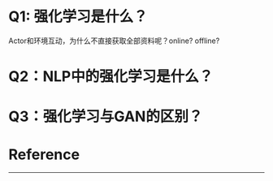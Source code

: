 

# Q1: 强化学习是什么？

Actor和环境互动，为什么不直接获取全部资料呢？online? offline?


# Q2：NLP中的强化学习是什么？


# Q3：强化学习与GAN的区别？


# Reference
---
